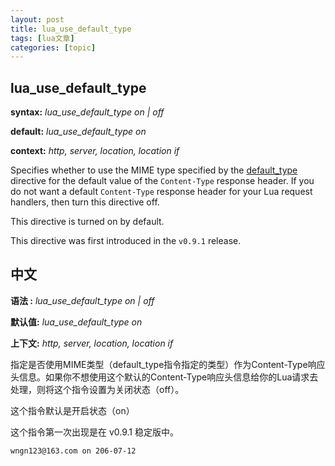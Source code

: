 ```yaml
---
layout: post
title: lua_use_default_type 
tags: [lua文章]
categories: [topic]
---
```

<p>
		<!--
author: wngn123
head: head.png
date: 2016-08-24
title: lua_use_default_type
tags: lua
category: Lua
status: publish
summary: 指定是否使用MIME类型（default_type指令指定的类型）作为Content-Type响应头信息。如果你不想使用这个默认的Content-Type响应头信息给你的Lua请求去处理，则将这个指令设置为关闭状态>（off）。
-->
</p><h2>lua_use_default_type</h2>
<p><strong>syntax:</strong> <em>lua_use_default_type on | off</em></p>
<p><strong>default:</strong> <em>lua_use_default_type on</em></p>
<p><strong>context:</strong> <em>http, server, location, location if</em></p>
<p>Specifies whether to use the MIME type specified by the <a href="http://nginx.org/en/docs/http/ngx_http_core_module.html#default_type">default_type</a> directive for the default value of the <code>Content-Type</code> response header. If you do not want a default <code>Content-Type</code> response header for your Lua request handlers, then turn this directive off.</p>
<p>This directive is turned on by default.</p>
<p>This directive was first introduced in the <code>v0.9.1</code> release.</p>
<h2>中文</h2>
<p><strong>语法 :</strong> <em>lua_use_default_type on | off</em></p>
<p><strong>默认值:</strong> <em>lua_use_default_type on</em></p>
<p><strong>上下文:</strong> <em>http, server, location, location if</em></p>
<p>指定是否使用MIME类型（default_type指令指定的类型）作为Content-Type响应头信息。如果你不想使用这个默认的Content-Type响应头信息给你的Lua请求去处理，则将这个指令设置为关闭状态（off）。</p>
<p>这个指令默认是开启状态（on）</p>
<p>这个指令第一次出现是在 v0.9.1 稳定版中。</p>
<p><code>wngn123@163.com on 206-07-12</code></p>
		<p></p>